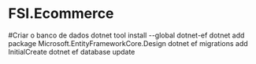 # FSI.Ecommerce

#Criar o banco de dados
dotnet tool install --global dotnet-ef
dotnet add package Microsoft.EntityFrameworkCore.Design
dotnet ef migrations add InitialCreate
dotnet ef database update
